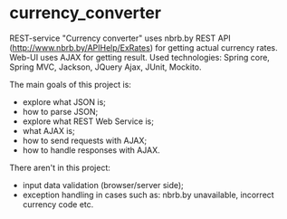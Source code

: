 # currency_converter
REST-service "Currency converter" uses nbrb.by REST API (http://www.nbrb.by/APIHelp/ExRates) for getting actual currency rates.
Web-UI uses AJAX for getting result. Used technologies: Spring core, Spring MVC, Jackson, JQuery Ajax, JUnit, Mockito.

The main goals of this project is:
- explore what JSON is;
- how to parse JSON;
- explore what REST Web Service is;
- what AJAX is;
- how to send requests with AJAX;
- how to handle responses with AJAX.

There aren't in this project:
- input data validation (browser/server side);
- exception handling in cases such as: nbrb.by unavailable, incorrect currency code etc.
